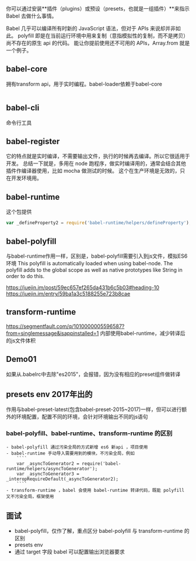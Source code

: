 你可以通过安装**插件（plugins）或预设（presets，也就是一组插件）**来指示 Babel 去做什么事情。

Babel 几乎可以编译所有时新的 JavaScript 语法，但对于 APIs 来说却并非如此。
polyfill 即是在当前运行环境中用来复制（意指模拟性的复制，而不是拷贝）尚不存在的原生 api 的代码。 能让你提前使用还不可用的 APIs，Array.from 就是一个例子。

## babel-core
拥有transform api，用于实时编程。babel-loader依赖于babel-core
````js

````

## babel-cli
命令行工具

## babel-register
它的特点就是实时编译，不需要输出文件，执行的时候再去编译。所以它很适用于开发。
总结一下就是，多用在 node 跑程序，做实时编译用的，通常会结合其他插件作编译器使用，比如 mocha 做测试的时候。
这个在生产环境是无效的，只在开发环境用。

## babel-runtime
这个包提供
````js
var _defineProperty2 = require('babel-runtime/helpers/defineProperty');
````

## babel-polyfill
与babel-runtime作用一样，区别是，babel-polyfill需要引入到js文件，模拟ES6环境
This polyfill is automatically loaded when using babel-node.
The polyfill adds to the global scope as well as native prototypes like String in order to do this.

https://juejin.im/post/59ec657ef265da431b6c5b03#heading-10
https://juejin.im/entry/59ba1a3c5188255e723b8cae

## transform-runtime
https://segmentfault.com/q/1010000005596587?from=singlemessage&isappinstalled=1
内部使用babel-runtime，减少转译后的js文件体积

## Demo01
如果从.babelrc中去除"es2015"，会报错，因为没有相应的preset组件做转译

## presets env 2017年出的
作用与babel-preset-latest(包含babel-preset-2015~2017)一样，但可以进行额外的环境配置，配置不同的环境，会针对环境输出不同的js语句 

### babel-polyfill、babel-runtime、transform-runtime 的区别
    - babel-polyfill 通过污染全局的方式新增 es6 新api ，项目使用
    - babel-runtime 手动导入需要用到的模块，不污染全局，例如
        ````
        var _asyncToGenerator2 = require('babel-runtime/helpers/asyncToGenerator');
        var _asyncToGenerator3 = _interopRequireDefault(_asyncToGenerator2);
        ````
    - transform-runtime ，babel 会使用 babel-runtime 转译代码，既能 polyfill 又不污染全局，框架使用

## 面试
- babel-polyfill，仅作了解，重点区分 babel-polyfill 与 transform-runtime 的区别
- presets env
- 通过 target 字段  babel 可以配置输出浏览器要求
